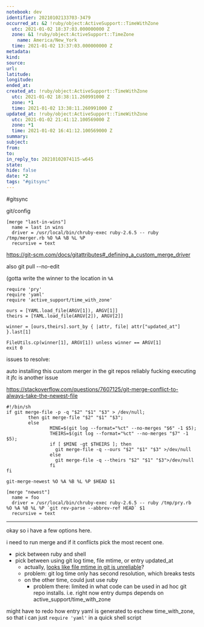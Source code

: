 ```yaml
---
notebook: dev
identifier: 20210102133703-3479
occurred_at: &2 !ruby/object:ActiveSupport::TimeWithZone
  utc: 2021-01-02 18:37:03.000000000 Z
  zone: &1 !ruby/object:ActiveSupport::TimeZone
    name: America/New_York
  time: 2021-01-02 13:37:03.000000000 Z
metadata: 
kind: 
source: 
url: 
latitude: 
longitude: 
ended_at: 
created_at: !ruby/object:ActiveSupport::TimeWithZone
  utc: 2021-01-02 18:38:11.260991000 Z
  zone: *1
  time: 2021-01-02 13:38:11.260991000 Z
updated_at: !ruby/object:ActiveSupport::TimeWithZone
  utc: 2021-01-02 21:41:12.100569000 Z
  zone: *1
  time: 2021-01-02 16:41:12.100569000 Z
summary: 
subject: 
from: 
to: 
in_reply_to: 20210102074115-w645
state: 
hide: false
date: *2
tags: "#gitsync"
---
```

#gitsync 

git/config
```
[merge "last-in-wins"]
  name = last in wins
  driver = /usr/local/bin/chruby-exec ruby-2.6.5 -- ruby /tmp/merger.rb %O %A %B %L %P
  recursive = text
```

https://git-scm.com/docs/gitattributes#_defining_a_custom_merge_driver

also git pull --no-edit

(gotta write the winner to the location in `%A`
```
require 'pry'
require 'yaml'
require 'active_support/time_with_zone'

ours = [YAML.load_file(ARGV[1]), ARGV[1]]
theirs = [YAML.load_file(ARGV[2]), ARGV[2]]

winner = [ours,theirs].sort_by { |attr, file| attr["updated_at"] }.last[1]

FileUtils.cp(winner[1], ARGV[1]) unless winner == ARGV[1]
exit 0
```

issues to resolve:

auto installing this custom merger in the git repos
reliably fucking executing it jfc is another issue

https://stackoverflow.com/questions/7607125/git-merge-conflict-to-always-take-the-newest-file

```
#!/bin/sh
if git merge-file -p -q "$2" "$1" "$3" > /dev/null;
        then git merge-file "$2" "$1" "$3";
        else
                MINE=$(git log --format="%ct" --no-merges "$6" -1 $5);
                THEIRS=$(git log --format="%ct" --no-merges "$7" -1 $5);
                if [ $MINE -gt $THEIRS ]; then
                  git merge-file -q --ours "$2" "$1" "$3" >/dev/null
                else
                  git merge-file -q --theirs "$2" "$1" "$3">/dev/null
                fi
fi
```

`git-merge-newest %O %A %B %L %P $HEAD $1`

```
[merge "newest"]
  name = foo
  driver = /usr/local/bin/chruby-exec ruby-2.6.5 -- ruby /tmp/pry.rb %O %A %B %L %P `git rev-parse --abbrev-ref HEAD` $1
  recursive = text
```

---

okay so i have a few options here.

i need to run merge and if it conflicts pick the most recent one.

- pick between ruby and shell
- pick between using git log time, file mtime, or entry updated_at
  - actually, [looks like file mtime in git is unreliable](https://git.wiki.kernel.org/index.php/GitFaq#Why_isn.27t_Git_preserving_modification_time_on_files.3F)?
  - problem: git log time only has second resolution, which breaks tests
  - on the other time, could just use ruby
    - problem there: limited in what code can be used in ad hoc git repo installs. i.e. right now entry dumps depends on active_support/time_with_zone

might have to redo how entry yaml is generated to eschew time_with_zone, so that i can just `require 'yaml'` in a quick shell script
